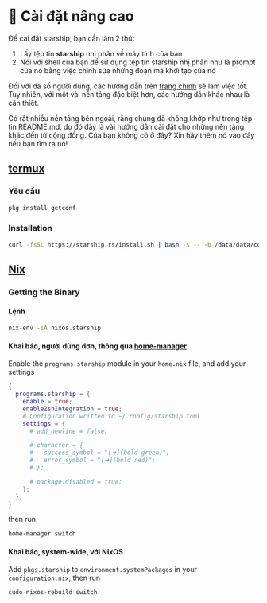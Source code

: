 # 🚀 Cài đặt nâng cao

Để cài đặt starship, bạn cần làm 2 thứ:

1. Lấy tệp tin **starship** nhị phân về máy tính của bạn
1. Nói với shell của bạn để sử dụng tệp tin starship nhị phân như là prompt của nó bằng việc chỉnh sửa những đoạn mã khởi tạo của nó

Đối với đa số người dùng, các hướng dẫn trên [trang chính](/guide/#🚀-installation) sẽ làm việc tốt. Tuy nhiên, với một vài nền tảng đặc biệt hơn, các hướng dẫn khác nhau là cần thiết.

Có rất nhiều nền tảng bên ngoài, rằng chúng đã không khớp như trong tệp tin README.md, do đó đây là vài hướng dẫn cài đặt cho những nền tảng khác đến từ cộng đồng. Của bạn không có ở đây? Xin hãy thêm nó vào đây nếu bạn tìm ra nó!
## [termux](https://termux.com)
### Yêu cầu
```sh
pkg install getconf
```

### Installation
```sh
curl -fsSL https://starship.rs/install.sh | bash -s -- -b /data/data/com.termux/files/usr/bin
```

## [Nix](https://nixos.wiki/wiki/Nix)

### Getting the Binary

#### Lệnh

```sh
nix-env -iA nixos.starship
```

#### Khai báo, người dùng đơn, thông qua [home-manager](home-manager)

Enable the `programs.starship` module in your `home.nix` file, and add your settings

```nix
{
  programs.starship = {
    enable = true;
    enableZshIntegration = true;
    # Configuration written to ~/.config/starship.toml
    settings = {
      # add_newline = false;

      # character = {
      #   success_symbol = "[➜](bold green)";
      #   error_symbol = "[➜](bold red)";
      # };

      # package.disabled = true;
    };
  };
}
```

then run

```sh
home-manager switch
```

#### Khai báo, system-wide, với NixOS

Add `pkgs.starship` to `environment.systemPackages` in your `configuration.nix`, then run

```sh
sudo nixos-rebuild switch
```
